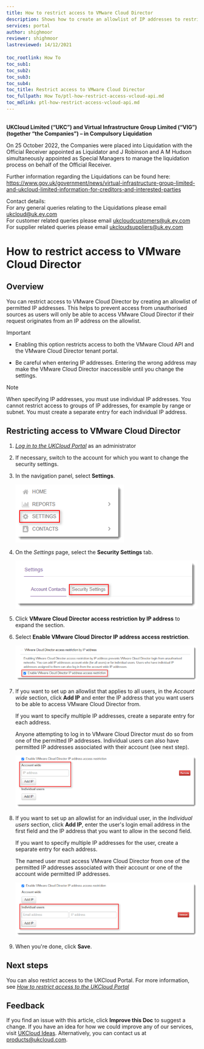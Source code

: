```yaml
---
title: How to restrict access to VMware Cloud Director
description: Shows how to create an allowlist of IP addresses to restrict access to the VMware Cloud Director API and tenant portal
services: portal
author: shighmoor
reviewer: shighmoor
lastreviewed: 14/12/2021

toc_rootlink: How To
toc_sub1: 
toc_sub2:
toc_sub3:
toc_sub4:
toc_title: Restrict access to VMware Cloud Director
toc_fullpath: How To/ptl-how-restrict-access-vcloud-api.md
toc_mdlink: ptl-how-restrict-access-vcloud-api.md
---
```


<br>**UKCloud Limited (“UKC”) and Virtual Infrastructure Group Limited (“VIG”) (together “the Companies”) – in Compulsory Liquidation**

On 25 October 2022, the Companies were placed into Liquidation with the Official Receiver appointed as Liquidator and J Robinson and A M Hudson simultaneously appointed as Special Managers to manage the liquidation process on behalf of the Official Receiver.

Further information regarding the Liquidations can be found here: <https://www.gov.uk/government/news/virtual-infrastructure-group-limited-and-ukcloud-limited-information-for-creditors-and-interested-parties>

Contact details:<br>
For any general queries relating to the Liquidations please email <ukcloud@uk.ey.com><br>
For customer related queries please email <ukcloudcustomers@uk.ey.com><br>
For supplier related queries please email <ukcloudsuppliers@uk.ey.com>

# How to restrict access to VMware Cloud Director

## Overview

You can restrict access to VMware Cloud Director by creating an allowlist of permitted IP addresses. This helps to prevent access from unauthorised sources as users will only be able to access VMware Cloud Director if their request originates from an IP address on the allowlist.

> [!IMPORTANT]
>
> - Enabling this option restricts access to both the VMware Cloud API and the VMware Cloud Director tenant portal.
>
> - Be careful when entering IP addresses. Entering the wrong address may make the VMware Cloud Director inaccessible until you change the settings.

> [!NOTE]
> When specifying IP addresses, you must use individual IP addresses. You cannot restrict access to groups of IP addresses, for example by range or subnet. You must create a separate entry for each individual IP address.

## Restricting access to VMware Cloud Director

1. [*Log in to the UKCloud Portal*](ptl-gs.md#logging-in-to-the-ukcloud-portal) as an administrator

2. If necessary, switch to the account for which you want to change the security settings.

3. In the navigation panel, select **Settings**.

   ![Settings menu option in the UKCloud Portal](images/ptl-mnu-settings.png)

4. On the *Settings* page, select the **Security Settings** tab.

   ![Security Settings tab of the Settings page](images/ptl-settings-tab-security.png)

5. Click **VMware Cloud Director access restriction by IP address** to expand the section.

6. Select **Enable VMware Cloud Director IP address access restriction**.

   ![Enable VMware Cloud Director IP address access restriction](images/ptl-settings-ip-api-enable.png)

7. If you want to set up an allowlist that applies to all users, in the *Account wide* section, click **Add IP** and enter the IP address that you want users to be able to access VMware Cloud Director from.

   If you want to specify multiple IP addresses, create a separate entry for each address.

   Anyone attempting to log in to VMware Cloud Director must do so from one of the permitted IP addresses. Individual users can also have permitted IP addresses associated with their account (see next step).

   ![Account-wide IP address allowlist security setting for VMware Cloud Director](images/ptl-settings-ip-api-account.png)

8. If you want to set up an allowlist for an individual user, in the *Individual users* section, click **Add IP**, enter the user's login email address in the first field and the IP address that you want to allow in the second field.

   If you want to specify multiple IP addresses for the user, create a separate entry for each address.

   The named user must access VMware Cloud Director from one of the permitted IP addresses associated with their account or one of the account wide permitted IP addresses.

   ![Individual user IP address allowlist security setting for VMware Cloud Director](images/ptl-settings-ip-api-user.png)

9. When you're done, click **Save**.

## Next steps

You can also restrict access to the UKCloud Portal. For more information, see [*How to restrict access to the UKCloud Portal*](ptl-how-restrict-access-portal.md)

## Feedback

If you find an issue with this article, click **Improve this Doc** to suggest a change. If you have an idea for how we could improve any of our services, visit [UKCloud Ideas](https://ideas.ukcloud.com). Alternatively, you can contact us at <products@ukcloud.com>.
